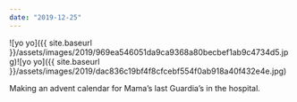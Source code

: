 ```yaml
---
date: "2019-12-25"
---
```


![yo yo]({{ site.baseurl }}/assets/images/2019/969ea546051da9ca9368a80becbef1ab9c4734d5.jpg)![yo yo]({{ site.baseurl }}/assets/images/2019/dac836c19bf4f8cfcebf554f0ab918a40f432e4e.jpg)

Making an advent calendar for Mama’s last Guardia’s in the hospital.
